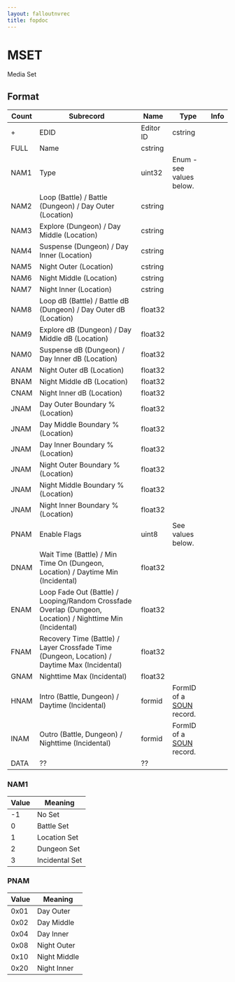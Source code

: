 ```yaml
---
layout: falloutnvrec
title: fopdoc
---
```

MSET
====

Media Set

## Format

Count | Subrecord | Name | Type | Info
------|-----------|------|------|-----
+ | EDID | Editor ID | cstring |
 | FULL | Name | cstring |
 | NAM1 | Type | uint32 | Enum - see values below.
 | NAM2 | Loop (Battle) / Battle (Dungeon) / Day Outer (Location) | cstring |
 | NAM3 | Explore (Dungeon) / Day Middle (Location) | cstring |
 | NAM4 | Suspense (Dungeon) / Day Inner (Location) | cstring |
 | NAM5 | Night Outer (Location) | cstring |
 | NAM6 | Night Middle (Location) | cstring |
 | NAM7 | Night Inner (Location) | cstring |
 | NAM8 | Loop dB (Battle) / Battle dB (Dungeon) / Day Outer dB (Location) | float32 |
 | NAM9 | Explore dB (Dungeon) / Day Middle dB (Location) | float32 |
 | NAM0 | Suspense dB (Dungeon) / Day Inner dB (Location) | float32 |
 | ANAM | Night Outer dB (Location) | float32 |
 | BNAM | Night Middle dB (Location) | float32 |
 | CNAM | Night Inner dB (Location) | float32 |
 | JNAM | Day Outer Boundary % (Location) | float32 |
 | JNAM | Day Middle Boundary % (Location) | float32 |
 | JNAM | Day Inner Boundary % (Location) | float32 |
 | JNAM | Night Outer Boundary % (Location) | float32 |
 | JNAM | Night Middle Boundary % (Location) | float32 |
 | JNAM | Night Inner Boundary % (Location) | float32 |
 | PNAM | Enable Flags | uint8 | See values below.
 | DNAM | Wait Time (Battle) / Min Time On (Dungeon, Location) / Daytime Min (Incidental) | float32 |
 | ENAM | Loop Fade Out (Battle) / Looping/Random Crossfade Overlap (Dungeon, Location) / Nighttime Min (Incidental) | float32 |
 | FNAM | Recovery Time (Battle) / Layer Crossfade Time (Dungeon, Location) / Daytime Max (Incidental) | float32 |
 | GNAM | Nighttime Max (Incidental) | float32 |
 | HNAM | Intro (Battle, Dungeon) / Daytime (Incidental) | formid | FormID of a [SOUN](SOUN.html) record.
 | INAM | Outro (Battle, Dungeon) / Nighttime (Incidental) | formid | FormID of a [SOUN](SOUN.html) record.
 | DATA | ?? | ?? |

### NAM1

Value | Meaning
------|--------
-1 | No Set
0 | Battle Set
1 | Location Set
2 | Dungeon Set
3 | Incidental Set

### PNAM

Value | Meaning
------|--------
0x01 | Day Outer
0x02 | Day Middle
0x04 | Day Inner
0x08 | Night Outer
0x10 | Night Middle
0x20 | Night Inner
